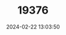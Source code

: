 ---
title: "19376"
category: "Ratufa affinis"
draft: false
date: 2024-02-22 13:03:50
languages:
  English: ["Cream-coloured Giant Squirrel", "Pale Giant Squirrel"]
  French: ["Écureuil De Raffles", "Écureuil Géant Commun", "Ratufe Dorée"]
---